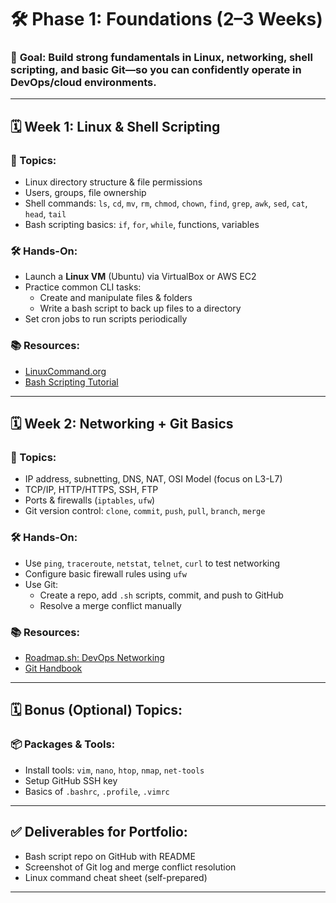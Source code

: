 
# 🛠️ **Phase 1: Foundations (2–3 Weeks)**

### 🎯 **Goal**: Build strong fundamentals in **Linux**, **networking**, **shell scripting**, and basic **Git**—so you can confidently operate in DevOps/cloud environments.

---

## 🗓️ **Week 1: Linux & Shell Scripting**

### 🔹 Topics:
- Linux directory structure & file permissions
- Users, groups, file ownership
- Shell commands: `ls`, `cd`, `mv`, `rm`, `chmod`, `chown`, `find`, `grep`, `awk`, `sed`, `cat`, `head`, `tail`
- Bash scripting basics: `if`, `for`, `while`, functions, variables

### 🛠️ Hands-On:
- Launch a **Linux VM** (Ubuntu) via VirtualBox or AWS EC2
- Practice common CLI tasks:
  - Create and manipulate files & folders
  - Write a bash script to back up files to a directory
- Set cron jobs to run scripts periodically

### 📚 Resources:
- [LinuxCommand.org](http://linuxcommand.org/)
- [Bash Scripting Tutorial](https://linuxconfig.org/bash-scripting-tutorial-for-beginners)

---

## 🗓️ **Week 2: Networking + Git Basics**

### 🔹 Topics:
- IP address, subnetting, DNS, NAT, OSI Model (focus on L3-L7)
- TCP/IP, HTTP/HTTPS, SSH, FTP
- Ports & firewalls (`iptables`, `ufw`)
- Git version control: `clone`, `commit`, `push`, `pull`, `branch`, `merge`

### 🛠️ Hands-On:
- Use `ping`, `traceroute`, `netstat`, `telnet`, `curl` to test networking
- Configure basic firewall rules using `ufw`
- Use Git:
  - Create a repo, add `.sh` scripts, commit, and push to GitHub
  - Resolve a merge conflict manually

### 📚 Resources:
- [Roadmap.sh: DevOps Networking](https://roadmap.sh/devops)
- [Git Handbook](https://guides.github.com/introduction/git-handbook/)

---

## 🗓️ **Bonus (Optional) Topics:**

### 📦 Packages & Tools:
- Install tools: `vim`, `nano`, `htop`, `nmap`, `net-tools`
- Setup GitHub SSH key
- Basics of `.bashrc`, `.profile`, `.vimrc`

---

## ✅ Deliverables for Portfolio:
- Bash script repo on GitHub with README
- Screenshot of Git log and merge conflict resolution
- Linux command cheat sheet (self-prepared)

---

